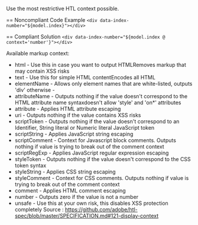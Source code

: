Use the most restrictive HTL context possible.

== Noncompliant Code Example
`<div data-index-number="${model.index}"></div>`

== Compliant Solution
`<div data-index-number="${model.index @ context='number'}"></div>`

Available markup context:
* html          - Use this in case you want to output HTMLRemoves markup that may contain XSS risks
* text          - Use this for simple HTML contentEncodes all HTML
* elementName   - Allows only element names that are white-listed, outputs 'div' otherwise -
* attributeName - Outputs nothing if the value doesn't correspond to the HTML attribute name syntaxdoesn't allow 'style' and 'on*' attributes
* attribute     - Applies HTML attribute escaping
* uri           - Outputs nothing if the value contains XSS risks
* scriptToken   - Outputs nothing if the value doesn't correspond to an Identifier, String literal or Numeric literal JavaScript token
* scriptString  - Applies JavaScript string escaping
* scriptComment - Context for Javascript block comments. Outputs nothing if value is trying to break out of the comment context
* scriptRegExp  - Applies JavaScript regular expression escaping
* styleToken    - Outputs nothing if the value doesn't correspond to the CSS token syntax
* styleString   - Applies CSS string escaping
* styleComment  - Context for CSS comments. Outputs nothing if value is trying to break out of the comment context
* comment       - Applies HTML comment escaping
* number        - Outputs zero if the value is not a number
* unsafe        - Use this at your own risk, this disables XSS protection completely
Source : https://github.com/adobe/htl-spec/blob/master/SPECIFICATION.md#121-display-context
